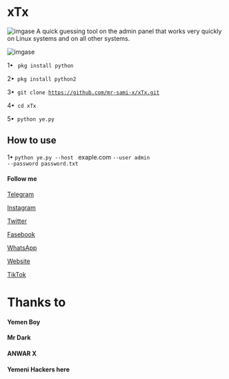 # xTx
![imgase]([https://d.top4top.io/p_2339g8mrq1.jpg](https://j.top4top.io/p_23396i18j1.jpg))
A quick guessing tool on the admin panel that works very quickly on Linux systems and on all other systems.

![imgase](https://d.top4top.io/p_2339g8mrq1.jpg)




1• <code> pkg install python </code>

2•<code> pkg install python2 </code>

3•<code> git clone https://github.com/mr-sami-x/xTx.git </code>

4•<code> cd xTx </code>

5•<code> python ye.py </code>


## How to use
1• <code>python ye.py --host </code>  exaple.com
<code>--user admin  </code>
<code>--password password.txt</code>


#### Follow me

[Telegram](https://t.me/TYG_TEAM)

[Instagram](https://instagram.com/cyber_77k)

[Twitter](https://twitter.com/Sami_Soft0)

[Fasebook](https://m.facebook.com/TYGTEAM)

[WhatsApp](https://chat.whatsapp.com/FQwDabtQ9iTEuK5L2yyC6u)

[Website](https://cyberyemen.blogspot.com/)

[TikTok](http://tiktok.com/@cyber_77k)

# Thanks to

#### Yemen Boy 

#### Mr Dark 

#### ANWAR X 


#### Yemeni Hackers here
